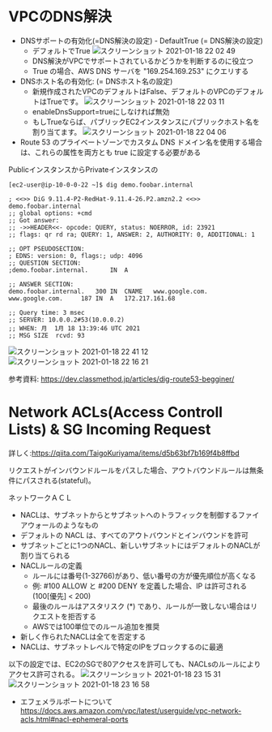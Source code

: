 # VPCのDNS解決
- DNSサポートの有効化(=DNS解決の設定) - DefaultTrue (= DNS解決の設定)
    - デフォルトでTrue
    ![スクリーンショット 2021-01-18 22 02 49](https://user-images.githubusercontent.com/54907440/104919201-35c7e480-59d9-11eb-80c1-856eb539b48b.png)
    - DNS解決がVPCでサポートされているかどうかを判断するのに役立つ
    - True の場合、AWS DNS サーバを "169.254.169.253" にクエリする
- DNSホスト名の有効化: (= DNSホスト名の設定)
    - 新規作成されたVPCのデフォルトはFalse、デフォルトのVPCのデフォルトはTrueです。
    ![スクリーンショット 2021-01-18 22 03 11](https://user-images.githubusercontent.com/54907440/104919206-3791a800-59d9-11eb-9f3a-c9426aa5e962.png)
    - enableDnsSupport=trueにしなければ無効
    - もしTrueならば、パブリックEC2インスタンスにパブリックホスト名を割り当てます。
    ![スクリーンショット 2021-01-18 22 04 06](https://user-images.githubusercontent.com/54907440/104919209-38c2d500-59d9-11eb-9fde-cf74c1568079.png)
- Route 53 のプライベートゾーンでカスタム DNS ドメイン名を使用する場合は、これらの属性を両方とも true に設定する必要がある


PublicインスタンスからPrivateインスタンスの
```
[ec2-user@ip-10-0-0-22 ~]$ dig demo.foobar.internal

; <<>> DiG 9.11.4-P2-RedHat-9.11.4-26.P2.amzn2.2 <<>> demo.foobar.internal
;; global options: +cmd
;; Got answer:
;; ->>HEADER<<- opcode: QUERY, status: NOERROR, id: 23921
;; flags: qr rd ra; QUERY: 1, ANSWER: 2, AUTHORITY: 0, ADDITIONAL: 1

;; OPT PSEUDOSECTION:
; EDNS: version: 0, flags:; udp: 4096
;; QUESTION SECTION:
;demo.foobar.internal.		IN	A

;; ANSWER SECTION:
demo.foobar.internal.	300	IN	CNAME	www.google.com.
www.google.com.		187	IN	A	172.217.161.68

;; Query time: 3 msec
;; SERVER: 10.0.0.2#53(10.0.0.2)
;; WHEN: 月  1月 18 13:39:46 UTC 2021
;; MSG SIZE  rcvd: 93
```

![スクリーンショット 2021-01-18 22 41 12](https://user-images.githubusercontent.com/54907440/104922821-8c83ed00-59de-11eb-97d8-13785be2820c.png)
![スクリーンショット 2021-01-18 22 16 21](https://user-images.githubusercontent.com/54907440/104922827-8e4db080-59de-11eb-9616-b7e992bb4487.png)

参考資料:
https://dev.classmethod.jp/articles/dig-route53-begginer/


# Network ACLs(Access Controll Lists) & SG Incoming Request
詳しく:https://qiita.com/TaigoKuriyama/items/d5b63bf7b169f4b8ffbd

リクエストがインバウンドルールをパスした場合、アウトバウンドルールは無条件にパスされる(stateful)。

ネットワークＡＣＬ
- NACLは、サブネットからとサブネットへのトラフィックを制御するファイアウォールのようなもの
- デフォルトの NACL は、すべてのアウトバウンドとインバウンドを許可
- サブネットごとに1つのNACL、新しいサブネットにはデフォルトのNACLが割り当てられる
- NACLルールの定義
    - ルールには番号(1-32766)があり、低い番号の方が優先順位が高くなる
    - 例: #100 ALLOW <IP> と #200 DENY <IP> を定義した場合、IP は許可される(100[優先] < 200)
    - 最後のルールはアスタリスク (*) であり、ルールが一致しない場合はリクエストを拒否する
    - AWSでは100単位でのルール追加を推奨
- 新しく作られたNACLは全てを否定する
- NACLは、サブネットレベルで特定のIPをブロックするのに最適

以下の設定では、EC2のSGで80アクセスを許可しても、NACLsのルールによりアクセス許可される。
![スクリーンショット 2021-01-18 23 15 31](https://user-images.githubusercontent.com/54907440/104926286-4da46600-59e3-11eb-936a-a591c5820268.png)
![スクリーンショット 2021-01-18 23 16 58](https://user-images.githubusercontent.com/54907440/104926294-4f6e2980-59e3-11eb-8c47-05b466279a3f.png)

- エフェメラルポートについて
https://docs.aws.amazon.com/vpc/latest/userguide/vpc-network-acls.html#nacl-ephemeral-ports

